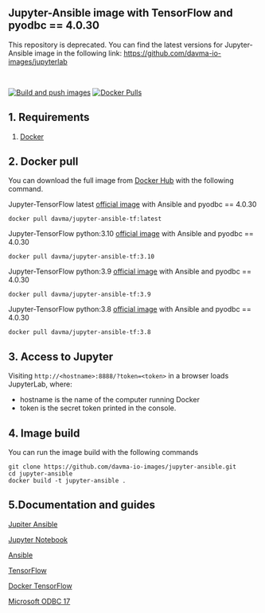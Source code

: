 ## Jupyter-Ansible image with TensorFlow and pyodbc == 4.0.30

This repository is deprecated. You can find the latest versions for Jupyter-Ansible image in the following link: https://github.com/davma-io-images/jupyterlab

</br>

[![Build and push images](https://github.com/davma-io-images/jupyter-ansible/actions/workflows/docker-image.yml/badge.svg)](https://github.com/davma-io-images/jupyter-ansible/actions/workflows/docker-image.yml)
[![Docker Pulls](https://img.shields.io/docker/pulls/davma/jupyter-ansible-tf?logo=docker&logoColor=white)](https://hub.docker.com/repository/docker/davma/jupyter-tensorflow-pyodbc) 

## 1. Requirements

1. [Docker](https://docs.docker.com/get-docker/)

## 2. Docker pull

You can download the full image from [Docker Hub](https://hub.docker.com/) with the following command.

Jupyter-TensorFlow latest [official image](https://hub.docker.com/r/jupyter/tensorflow-notebook/tags?page=1&name=python) with Ansible and pyodbc == 4.0.30

````
docker pull davma/jupyter-ansible-tf:latest
````

Jupyter-TensorFlow python:3.10 [official image](https://hub.docker.com/r/jupyter/tensorflow-notebook/tags?page=1&name=python) with Ansible and pyodbc == 4.0.30
````
docker pull davma/jupyter-ansible-tf:3.10
````
Jupyter-TensorFlow python:3.9 [official image](https://hub.docker.com/r/jupyter/tensorflow-notebook/tags?page=1&name=python) with Ansible and pyodbc == 4.0.30
````
docker pull davma/jupyter-ansible-tf:3.9
````
Jupyter-TensorFlow python:3.8 [official image](https://hub.docker.com/r/jupyter/tensorflow-notebook/tags?page=1&name=python) with Ansible and pyodbc == 4.0.30
````
docker pull davma/jupyter-ansible-tf:3.8
````

## 3. Access to Jupyter

Visiting ``http://<hostname>:8888/?token=<token>`` in a browser loads JupyterLab, where:

- hostname is the name of the computer running Docker
- token is the secret token printed in the console.

## 4. Image build

You can run the image build with the following commands

````
git clone https://github.com/davma-io-images/jupyter-ansible.git
cd jupyter-ansible
docker build -t jupyter-ansible .
````

## 5.Documentation and guides

[Jupiter Ansible](https://github.com/ansible/ansible-jupyter-kernel)

[Jupyter Notebook](https://jupyter.org/)

[Ansible](https://docs.ansible.com/)

[TensorFlow](https://www.tensorflow.org/)

[Docker TensorFlow](https://www.tensorflow.org/install/docker)

[Microsoft ODBC 17](https://docs.microsoft.com/en-us/sql/connect/odbc/linux-mac/installing-the-microsoft-odbc-driver-for-sql-server?view=sql-server-2017)



